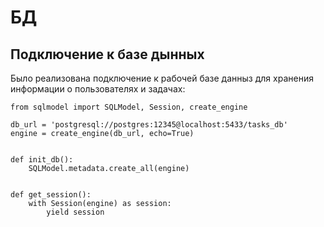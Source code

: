 # БД
## Подключение к базе дынных

Было реализована подключение к рабочей базе данныз для хранения информации о пользователях и задачах:

    from sqlmodel import SQLModel, Session, create_engine
    
    db_url = 'postgresql://postgres:12345@localhost:5433/tasks_db'
    engine = create_engine(db_url, echo=True)
    
    
    def init_db():
        SQLModel.metadata.create_all(engine)
    
    
    def get_session():
        with Session(engine) as session:
            yield session
